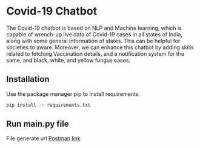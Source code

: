# Covid-19 Chatbot

The Covid-19 chatbot is based on NLP and Machine learning, which is capable of wrench-up live data of Covid-19 cases in
all states of India, along with some general information of states. This can be helpful for societies to aware. Moreover, we can enhance this 
chatbot by adding skills related to fetching Vaccination details, and a notification system for the same, and black, white, and yellow fungus
cases.

## Installation

Use the package manager pip to install requirements

```bash
pip install -r requirements.txt
```

## Run main.py file
File generate url [Postman link](http://127.0.0.1:5000/chatbot)